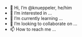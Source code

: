 - 👋 Hi, I’m @knueppeler, he/him
- 👀 I’m interested in ...
- 🌱 I’m currently learning ...
- 💞️ I’m looking to collaborate on ...
- 📫 How to reach me ...

<!---
knueppeler/knueppeler is a ✨ special ✨ repository because its `README.md` (this file) appears on your GitHub profile.
You can click the Preview link to take a look at your changes.
--->
